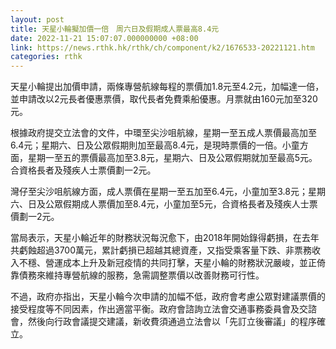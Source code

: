```yaml
---
layout: post
title: 天星小輪擬加價一倍　周六日及假期成人票最高8.4元
date: 2022-11-21 15:07:07.000000000 +08:00
link: https://news.rthk.hk/rthk/ch/component/k2/1676533-20221121.htm
categories: rthk
---
```


天星小輪提出加價申請，兩條專營航線每程的票價加1.8元至4.2元，加幅達一倍，並申請改以2元長者優惠票價，取代長者免費乘船優惠。月票就由160元加至320元。

根據政府提交立法會的文件，中環至尖沙咀航線，星期一至五成人票價最高加至6.4元；星期六、日及公眾假期則加至最高8.4元，是現時票價的一倍。小童方面，星期一至五的票價最高加至3.8元，星期六、日及公眾假期就加至最高5元。合資格長者及殘疾人士票價劃一2元。

灣仔至尖沙咀航線方面，成人票價在星期一至五加至6.4元，小童加至3.8元；星期六、日及公眾假期成人票價加至8.4元，小童加至5元，合資格長者及殘疾人士票價劃一2元。

當局表示，天星小輪近年的財務狀況每況愈下，由2018年開始錄得虧損，在去年共虧蝕超過3700萬元，累計虧損已超越其總資產，又指受乘客量下跌、非票務收入不穩、營運成本上升及新冠疫情的共同打擊，天星小輪的財務狀況嚴峻，並正倚靠債務來維持專營航線的服務，急需調整票價以改善財務可行性。

不過，政府亦指出，天星小輪今次申請的加幅不低，政府會考慮公眾對建議票價的接受程度等不同因素，作出適當平衡。政府會諮詢立法會交通事務委員會及交諮會，然後向行政會議提交建議，新收費須通過立法會以「先訂立後審議」的程序確立。
